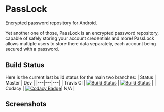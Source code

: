 
# PassLock
Encrypted password repository for Android.

Yet another one of those, PassLock is an encrypted password repository, capable of safely storing your account credentials and more!
PassLock allows multiple users to store there data separately, each account being secured with a password.

## Build Status
Here is the current last build status for the main two branches:
| Status | Master | Dev | 
|---|---|---|
| Travis CI | [![Build Status](https://travis-ci.org/Oxmose/PassLock.svg?branch=master)](https://travis-ci.org/Oxmose/PassLock) | [![Build Status](https://travis-ci.org/Oxmose/PassLock.svg?branch=dev)](https://travis-ci.org/Oxmose/PassLock) |
| Codacy | [![Codacy Badge](https://api.codacy.com/project/badge/Grade/a6a22e3c53e74d388582c64d57ee9c16)](https://www.codacy.com/app/Oxmose/PassLock?utm_source=github.com&amp;utm_medium=referral&amp;utm_content=Oxmose/PassLock&amp;utm_campaign=Badge_Grade)| N/A |

## Screenshots
